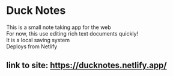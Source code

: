 # Duck Notes
This is a small note taking app for the web  
For now, this use editing rich text documents quickly!  
It is a local saving system  
Deploys from Netlify  

## link to site: https://ducknotes.netlify.app/
